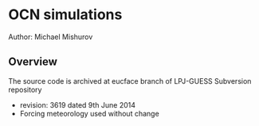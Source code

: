 # OCN simulations

Author:
Michael Mishurov

## Overview ##
The source code is archived at eucface branch of LPJ-GUESS Subversion repository
- revision: 3619 dated 9th June 2014
- Forcing meteorology used without change
